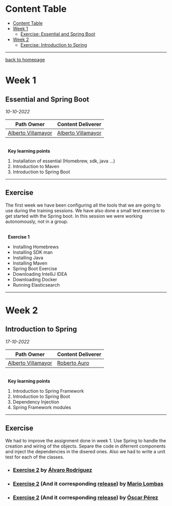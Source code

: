 # Content Table
- [Content Table](#content-table)
- [Week 1](#week-1)
  - [Exercise: Essential and Spring Boot](#essential-and-spring-boot)
- [Week 2](#week-2)
  - [Exercise: Introduction to Spring](#introduction-to-spring)


----------------------------------------------------------------
[back to homepage](https://empathyco.github.io/academy-batches/)

# Week 1

## Essential and Spring Boot

*10-10-2022*

| **Path Owner** | **Content Deliverer** | 
| ----- | ----- | 
| [Alberto Villamayor](https://github.com/avillamayordevega) | [Alberto Villamayor](https://github.com/avillamayordevega) |

\
&nbsp; <!-- (Do not change this and above line PLEASE!!!) -->
**Key learning points** <!-- (Do not change this line!!!) -->
1. Installation of essential (Homebrew, sdk, java ...)
2. Introduction to Maven
3. Introduction to Spring Boot

****

## Exercise
The first week we have been configuring all the tools that we are going to use during the training sessions.
We have also done a small test exercise to get started with the Spring boot. In this session we were working autonomously, not in a group.
<!-- Comment wheter if it is autonomous or group work -->
 
\
&nbsp; <!-- (Do not change this and above line PLEASE!!!) -->
**Exercise 1**
 
- Installing Homebrews
- Installing SDK man
- Installing Java
- Installing Maven
- Spring Boot Exercise
- Downloading IntelliJ IDEA
- Downloading Docker
- Running Elasticsearch

----------------------------------------------------------------
# Week 2

## Introduction to Spring

*17-10-2022*

| **Path Owner** | **Content Deliverer** | 
| --- | --- | 
| [Alberto Villamayor](https://github.com/avillamayordevega) | [Roberto Auro](https://github.com/robertoaz) |

\
&nbsp; <!-- (Do not change this and above line PLEASE!!!) -->
**Key learning points** <!-- (Do not change this line!!!) -->
1. Introduction to Spring Framework
2. Introduction to Spring Boot
3. Dependency Injection
4. Spring Framework modules

****

## Exercise
We had to improve the assignment done in week 1. Use Spring to handle the creation and wiring of the objects.
Separe the code in diferrent components and inject the dependencies in the disered ones.
Also we had to write a unit test for each of the classes.

- ### [Exercise 2](https://github.com/alvarorg14/W2_SpringBoot) by [Álvaro Rodríguez](https://github.com/alvarorg14)
- ### [Exercise 2](https://github.com/mlombas/SpringBootEmpathyAcademy/tree/c6f047e3b708a61a0f814ce4d217cc95cd465476) (And it corresponding [release](https://github.com/mlombas/SpringBootEmpathyAcademy/releases/tag/v2.0)) by [Mario Lombas](https://github.com/mlombas)
- ### [Exercise 2](https://github.com/uo265488/SpringDataElastic_Getting_Started) (And it corresponding [release](https://github.com/mlombas/SpringBootEmpathyAcademy/releases/tag/v2.0)) by [Óscar Pérez](https://github.com/uo265488)






